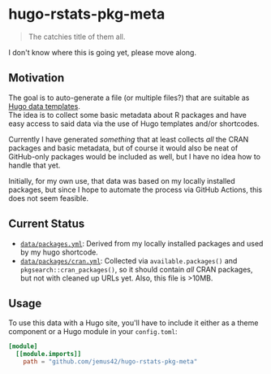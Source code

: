 # hugo-rstats-pkg-meta

> The catchies title of them all.

I don't know where this is going yet, please move along.

## Motivation

The goal is to auto-generate a file (or multiple files?) that are suitable as [Hugo data templates](https://gohugo.io/templates/data-templates/).  
The idea is to collect some basic metadata about R packages and have easy access to said data via the use of Hugo templates and/or shortcodes.

Currently I have generated *something* that at least collects _all_ the CRAN packages and basic metadata, but of course it would also be neat of GitHub-only packages would be included as well, but I have no idea how to handle that yet.

Initially, for my own use, that data was based on my locally installed packages, but since I hope to automate the process via GitHub Actions, this does not seem feasible.

## Current Status

- [`data/packages.yml`](data/packages.yml): Derived from my locally installed packages and used by my hugo shortcode.
- [`data/packages/cran.yml`](data/packages/cran.yml): Collected via `available.packages()` and `pkgsearch::cran_packages()`, so it should contain _all_ CRAN packages, but not with cleaned up URLs yet. Also, this file is >10MB.


## Usage

To use this data with a Hugo site, you'll have to include it either as a theme component or a Hugo module in your `config.toml`:

```toml
[module]
  [[module.imports]]
    path = "github.com/jemus42/hugo-rstats-pkg-meta"
```
